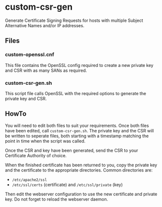 # custom-csr-gen

Generate Certificate Signing Requests for hosts with multiple Subject Alternative Names and/or IP addresses.

## Files

### custom-openssl.cnf

This file contains the OpenSSL config required to create a new private key and CSR with as many SANs as required.

### custom-csr-gen.sh

This script file calls OpenSSL with the required options to generate the private key and CSR.

## HowTo

You will need to edit both files to suit your requirements. Once both files have been edited, call `custom-csr-gen.sh`. The private key and the CSR will be written to seperate files, both starting with a timestamp matching the point in time when the script was called.

Once the CSR and key have been generated, send the CSR to your Certificate Authority of choice.

When the finished certificate has been returned to you, copy the private key and the certificate to the appropriate directories. Common directories are:

* `/etc/apache2/ssl`
* `/etc/ssl/certs` (certificate) and `/etc/ssl/private` (key)

Then edit the webserver configuration to use the new certificate and private key. Do not forget to reload the webserver daemon.
